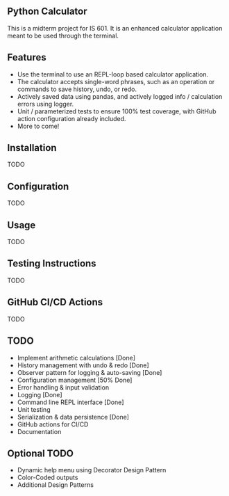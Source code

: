 ## Python Calculator

This is a midterm project for IS 601. It is an enhanced calculator application meant to be used through the terminal.

## Features

- Use the terminal to use an REPL-loop based calculator application.
- The calculator accepts single-word phrases, such as an operation or commands to save history, undo, or redo.
- Actively saved data using pandas, and actively logged info / calculation errors using logger.
- Unit / parameterized tests to ensure 100% test coverage, with GitHub action configuration already included.
- More to come!

## Installation

TODO

## Configuration

TODO

## Usage

TODO

## Testing Instructions

TODO

## GitHub CI/CD Actions

TODO

## TODO

- Implement arithmetic calculations [Done]
- History management with undo & redo [Done]
- Observer pattern for logging & auto-saving [Done]
- Configuration management [50% Done]
- Error handling & input validation 
- Logging [Done]
- Command line REPL interface [Done]
- Unit testing
- Serialization & data persistence [Done]
- GitHub actions for CI/CD
- Documentation

## Optional TODO

- Dynamic help menu using Decorator Design Pattern
- Color-Coded outputs
- Additional Design Patterns